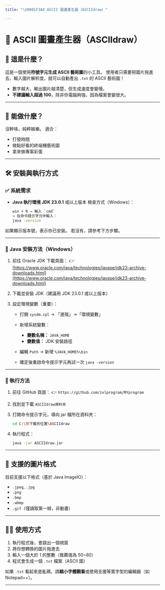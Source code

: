 ```yaml
---
title: "\U0001F3A8 ASCII 圖畫產生器（ASCIIdraw）"

---
```


# 🎨 ASCII 圖畫產生器（ASCIIdraw）

## 🧐 這是什麼？

這是一個使用**符號字元生成 ASCII 藝術圖**的小工具。
使用者只需要把圖片拖進去、輸入圖片解析度，就可以自動產出 `.txt` 的 ASCII 藝術圖！

* 數字越大，輸出圖片越清楚，但生成速度會變慢。
* **不建議輸入超過 100**，除非你電腦夠強，因為檔案會變很大。

---

## 🧠 能做什麼？

沒幹啥，純粹娛樂。
適合：

* 打發時間
* 做點好看的終端機藝術圖
* 拿來做專案彩蛋

---

## 🛠️ 安裝與執行方式

### ✅ 系統需求

* **Java 執行環境 JDK 23.0.1** 或以上版本
  檢查方式（Windows）：

  ```sh
  win + R → 輸入 `cmd`
  → 在命令提示字元中輸入：
  java -version
  ```

如果顯示版本號，表示你已安裝。
若沒有，請參考下方步驟。

---

### 🔧 Java 安裝方法（Windows）

1. 前往 Oracle JDK 下載頁面：
   👉 [https://www.oracle.com/java/technologies/javase/jdk23-archive-downloads.html](https://www.oracle.com/java/technologies/javase/jdk23-archive-downloads.html)
2. 下載並安裝 JDK（建議用 JDK 23.0.1 或以上版本）
3. 設定環境變數（重要）：

   * 打開 `sysdm.cpl` → 「進階」→「環境變數」
   * 新增系統變數：

     * **變數名稱：** `JAVA_HOME`
     * **變數值：** JDK 安裝路徑
   * 編輯 `Path` → 新增 `%JAVA_HOME%\bin`
   * 確定後重啟命令提示字元再試一次 `java -version`

---

### 🚀 執行方法

1. 前往 GitHub 頁面：
   👉 `https://github.com/zxlprogram/MYprogram`
2. 找到並下載 `ASCIIdraw資料夾`
3. 打開命令提示字元，導向 jar 檔所在資料夾：

   ```sh
   cd C:\你下載的位置\ASCIIdraw
   ```
4. 執行程式：

   ```sh
   java -jar ASCIIdraw.jar
   ```

---

## 📸 支援的圖片格式

目前支援以下格式（基於 Java ImageIO）：

* `.jpeg`, `.jpg`
* `.png`
* `.bmp`
* `.wbmp`
* `.gif`（僅讀取第一幀，非動畫）

---

## 🧑‍💻 使用方式

1. 執行程式後，會跳出一個視窗
2. 將你想轉換的圖片拖進去
3. 輸入一個大於 1 的整數（推薦值為 50\~80）
4. 程式會生成一個 `.txt` 檔案（ASCII 圖）

如果 `.txt` 看起來是亂碼，請**縮小字體觀看**或使用支援等寬字型的編輯器（如 Notepad++）。

---

